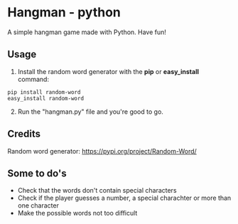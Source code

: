 # Hangman - python

A simple hangman game made with Python. Have fun!

## Usage

1) Install the random word generator with the **pip** or **easy_install** command:
```
pip install random-word
easy_install random-word
```
2) Run the "hangman.py" file and you're good to go.

## Credits

Random word generator: https://pypi.org/project/Random-Word/

## Some to do's

 - Check that the words don't contain special characters
 - Check if the player guesses a number, a special charachter or more than one character
 - Make the possible words not too difficult